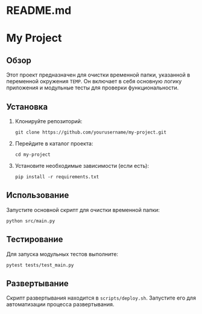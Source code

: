 # README.md

# My Project

## Обзор

Этот проект предназначен для очистки временной папки, указанной в переменной окружения `TEMP`. Он включает в себя основную логику приложения и модульные тесты для проверки функциональности.

## Установка

1. Клонируйте репозиторий:
   ```
   git clone https://github.com/yourusername/my-project.git
   ```
2. Перейдите в каталог проекта:
   ```
   cd my-project
   ```
3. Установите необходимые зависимости (если есть):
   ```
   pip install -r requirements.txt
   ```

## Использование

Запустите основной скрипт для очистки временной папки:
```
python src/main.py
```

## Тестирование

Для запуска модульных тестов выполните:
```
pytest tests/test_main.py
```

## Развертывание

Скрипт развертывания находится в `scripts/deploy.sh`. Запустите его для автоматизации процесса развертывания.